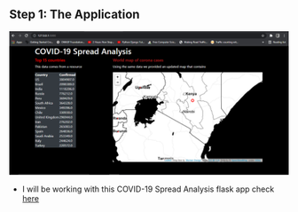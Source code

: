 ## Step 1: The Application
![ScreenShot](screenshots/landing_page.png)
 - I will be working with this COVID-19 Spread Analysis flask app check [here](https://data-flair.training/blogs/covid-19-spread-analysis-python/)
 
